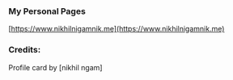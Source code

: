 ### My Personal Pages

[https://www.nikhilnigamnik.me](https://www.nikhilnigamnik.me)

### Credits:
Profile card by [nikhil ngam]
